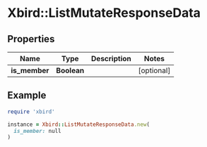 # Xbird::ListMutateResponseData

## Properties

| Name | Type | Description | Notes |
| ---- | ---- | ----------- | ----- |
| **is_member** | **Boolean** |  | [optional] |

## Example

```ruby
require 'xbird'

instance = Xbird::ListMutateResponseData.new(
  is_member: null
)
```

